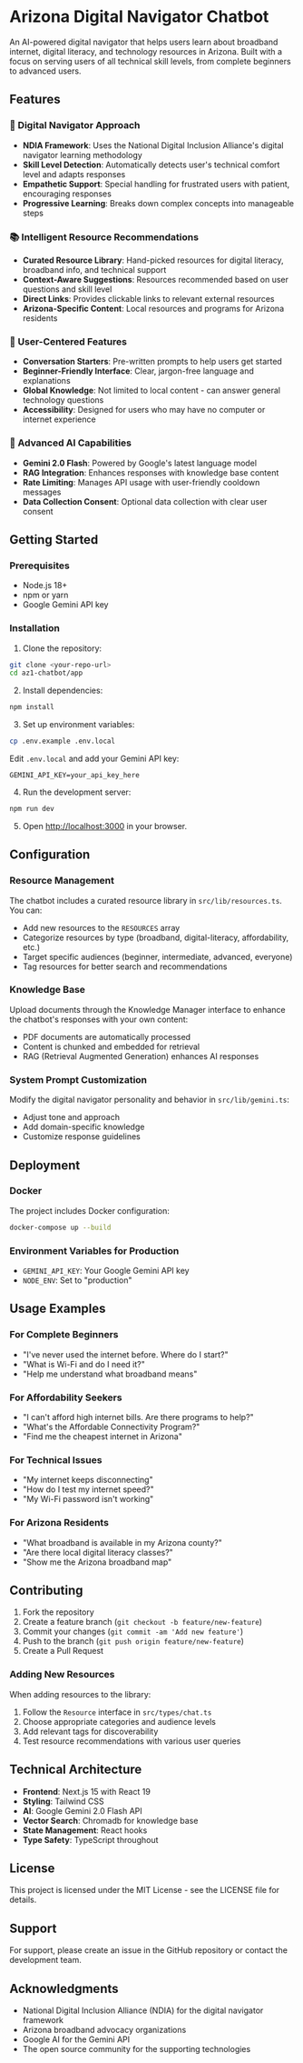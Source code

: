 # Arizona Digital Navigator Chatbot

An AI-powered digital navigator that helps users learn about broadband internet, digital literacy, and technology resources in Arizona. Built with a focus on serving users of all technical skill levels, from complete beginners to advanced users.

## Features

### 🧭 Digital Navigator Approach
- **NDIA Framework**: Uses the National Digital Inclusion Alliance's digital navigator learning methodology
- **Skill Level Detection**: Automatically detects user's technical comfort level and adapts responses
- **Empathetic Support**: Special handling for frustrated users with patient, encouraging responses
- **Progressive Learning**: Breaks down complex concepts into manageable steps

### 📚 Intelligent Resource Recommendations
- **Curated Resource Library**: Hand-picked resources for digital literacy, broadband info, and technical support
- **Context-Aware Suggestions**: Resources recommended based on user questions and skill level
- **Direct Links**: Provides clickable links to relevant external resources
- **Arizona-Specific Content**: Local resources and programs for Arizona residents

### 🎯 User-Centered Features
- **Conversation Starters**: Pre-written prompts to help users get started
- **Beginner-Friendly Interface**: Clear, jargon-free language and explanations
- **Global Knowledge**: Not limited to local content - can answer general technology questions
- **Accessibility**: Designed for users who may have no computer or internet experience

### 🤖 Advanced AI Capabilities
- **Gemini 2.0 Flash**: Powered by Google's latest language model
- **RAG Integration**: Enhances responses with knowledge base content
- **Rate Limiting**: Manages API usage with user-friendly cooldown messages
- **Data Collection Consent**: Optional data collection with clear user consent

## Getting Started

### Prerequisites
- Node.js 18+ 
- npm or yarn
- Google Gemini API key

### Installation

1. Clone the repository:
```bash
git clone <your-repo-url>
cd az1-chatbot/app
```

2. Install dependencies:
```bash
npm install
```

3. Set up environment variables:
```bash
cp .env.example .env.local
```

Edit `.env.local` and add your Gemini API key:
```
GEMINI_API_KEY=your_api_key_here
```

4. Run the development server:
```bash
npm run dev
```

5. Open [http://localhost:3000](http://localhost:3000) in your browser.

## Configuration

### Resource Management
The chatbot includes a curated resource library in `src/lib/resources.ts`. You can:
- Add new resources to the `RESOURCES` array
- Categorize resources by type (broadband, digital-literacy, affordability, etc.)
- Target specific audiences (beginner, intermediate, advanced, everyone)
- Tag resources for better search and recommendations

### Knowledge Base
Upload documents through the Knowledge Manager interface to enhance the chatbot's responses with your own content:
- PDF documents are automatically processed
- Content is chunked and embedded for retrieval
- RAG (Retrieval Augmented Generation) enhances AI responses

### System Prompt Customization
Modify the digital navigator personality and behavior in `src/lib/gemini.ts`:
- Adjust tone and approach
- Add domain-specific knowledge
- Customize response guidelines

## Deployment

### Docker
The project includes Docker configuration:

```bash
docker-compose up --build
```

### Environment Variables for Production
- `GEMINI_API_KEY`: Your Google Gemini API key
- `NODE_ENV`: Set to "production"

## Usage Examples

### For Complete Beginners
- "I've never used the internet before. Where do I start?"
- "What is Wi-Fi and do I need it?"
- "Help me understand what broadband means"

### For Affordability Seekers
- "I can't afford high internet bills. Are there programs to help?"
- "What's the Affordable Connectivity Program?"
- "Find me the cheapest internet in Arizona"

### For Technical Issues
- "My internet keeps disconnecting"
- "How do I test my internet speed?"
- "My Wi-Fi password isn't working"

### For Arizona Residents
- "What broadband is available in my Arizona county?"
- "Are there local digital literacy classes?"
- "Show me the Arizona broadband map"

## Contributing

1. Fork the repository
2. Create a feature branch (`git checkout -b feature/new-feature`)
3. Commit your changes (`git commit -am 'Add new feature'`)
4. Push to the branch (`git push origin feature/new-feature`)
5. Create a Pull Request

### Adding New Resources
When adding resources to the library:
1. Follow the `Resource` interface in `src/types/chat.ts`
2. Choose appropriate categories and audience levels
3. Add relevant tags for discoverability
4. Test resource recommendations with various user queries

## Technical Architecture

- **Frontend**: Next.js 15 with React 19
- **Styling**: Tailwind CSS
- **AI**: Google Gemini 2.0 Flash API
- **Vector Search**: Chromadb for knowledge base
- **State Management**: React hooks
- **Type Safety**: TypeScript throughout

## License

This project is licensed under the MIT License - see the LICENSE file for details.

## Support

For support, please create an issue in the GitHub repository or contact the development team.

## Acknowledgments

- National Digital Inclusion Alliance (NDIA) for the digital navigator framework
- Arizona broadband advocacy organizations
- Google AI for the Gemini API
- The open source community for the supporting technologies

